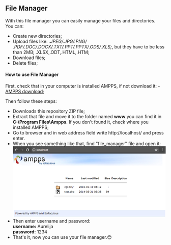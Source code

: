 ## File Manager

With this file manager you can easily manage your files and directories. <br>You can:
- Create new directories;
- Upload files like: <em>.JPEG/.JPG/.PNG/ .PDF/.DOC/.DOCX/.TXT/.PPT/.PPTX/.ODS/.XLS;</em>, but they have to be less than 2MB;
.XLSX,.ODT,.HTML,.HTM;
- Download files;
- Delete files;



<h4>How to use File Manager</h4>
First, check that in your computer is installed AMPPS, if not download it:
- <a href="https://ampps.com/downloads">AMPPS download</a>;

Then follow these steps:
- Downloads this repository ZIP file;
- Extract that file and move it to the folder named <b>www</b> you can find it in <b>C:\Program Files\Ampps</b>. If you don't found it, check where you installed AMPPS;
- Go to browser and in web address field write http://localhost/ and press enter.
- When you see something like that, find "file_manager" file and open it:
![GitHub Logo](ampps-localhost.png)
- Then enter username and password:<br>
<b>username:</b> Aurelija<br>
<b>password:</b> 1234
- That's it, now you can use your file manager.😊
